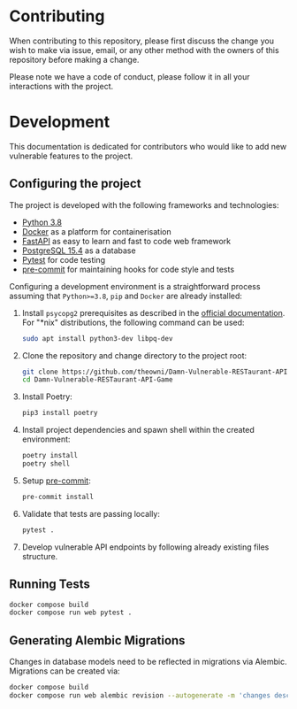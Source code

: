 # Contributing

When contributing to this repository, please first discuss the change you wish to make via issue, email, or any other method with the owners of this repository before making a change. 

Please note we have a code of conduct, please follow it in all your interactions with the project.

# Development
This documentation is dedicated for contributors who would like to add new vulnerable features to the project.

## Configuring the project
The project is developed with the following frameworks and technologies:
* [Python 3.8](https://www.python.org/downloads/release/python-380/)
* [Docker](https://www.docker.com/) as a platform for containerisation 
* [FastAPI](https://github.com/CYBER-WARRIOR-SEC/-Game-API-Rentan-RESTaurant-Sialan) as easy to learn and fast to code web framework
* [PostgreSQL 15.4](https://www.postgresql.org/) as a database
* [Pytest](https://docs.pytest.org/) for code testing
* [pre-commit](https://pre-commit.com/) for maintaining hooks for code style and tests

Configuring a development environment is a straightforward process assuming that `Python>=3.8`, `pip` and `Docker` are already installed:

1. Install `psycopg2` prerequisites as described in the [official documentation](https://www.psycopg.org/install/). For "*nix" distributions, the following command can be used:
    ```sh
    sudo apt install python3-dev libpq-dev
    ```
    

2. Clone the repository and change directory to the project root:
    ```sh
    git clone https://github.com/theowni/Damn-Vulnerable-RESTaurant-API-Game.git
    cd Damn-Vulnerable-RESTaurant-API-Game
    ```

3. Install Poetry:
    ```sh
    pip3 install poetry
    ```

4. Install project dependencies and spawn shell within the created environment:
    ```sh
    poetry install
    poetry shell
    ```

5. Setup [pre-commit](https://pre-commit.com/):
    ```sh
    pre-commit install
    ```

6. Validate that tests are passing locally:
    ```sh
    pytest .
    ```
7. Develop vulnerable API endpoints by following already existing files structure.

## Running Tests
```sh
docker compose build
docker compose run web pytest .
```


## Generating Alembic Migrations
Changes in database models need to be reflected in migrations via Alembic. Migrations can be created via:
```sh
docker compose build
docker compose run web alembic revision --autogenerate -m 'changes description'
```
